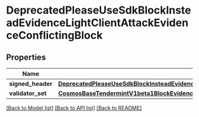 # DeprecatedPleaseUseSdkBlockInsteadEvidenceLightClientAttackEvidenceConflictingBlock

## Properties
Name | Type | Description | Notes
------------ | ------------- | ------------- | -------------
**signed_header** | [**DeprecatedPleaseUseSdkBlockInsteadEvidenceLightClientAttackEvidenceConflictingBlockSignedHeader**](DeprecatedPleaseUseSdkBlockInsteadEvidenceLightClientAttackEvidenceConflictingBlockSignedHeader.md) |  | [optional] 
**validator_set** | [**CosmosBaseTendermintV1beta1BlockEvidenceLightClientAttackEvidenceConflictingBlockValidatorSet**](CosmosBaseTendermintV1beta1BlockEvidenceLightClientAttackEvidenceConflictingBlockValidatorSet.md) |  | [optional] 

[[Back to Model list]](../README.md#documentation-for-models) [[Back to API list]](../README.md#documentation-for-api-endpoints) [[Back to README]](../README.md)

